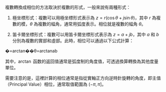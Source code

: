 複數轉換成相位的方法取決於複數的形式，一般來說有兩種形式：

1.  極坐標形式：複數可以用極坐標形式表示為 $z=r(\cos\theta+j\sin\theta)$，其中 $r$ 為複數的模，$\theta$ 為複數的幅角，通常用弧度表示。相位就是複數的幅角 $\theta$。
    
2.  笛卡爾坐標形式：複數可以用笛卡爾坐標形式表示為 $z=a+jb$，其中 $a$ 和 $b$ 分別為複數的實部和虛部。此時，相位可以通過以下公式計算：
    

�=arctan⁡��θ=arctanab​

其中，$\arctan$ 函数的返回值通常是弧度制的角度值，可透過換算轉換為其他度量單位。

需要注意的是，這裡計算的相位通常是指從實軸正方向逆時針旋轉的角度，即主值（Principal Value）相位，通常取值範圍為 $(-\pi, \pi]$。